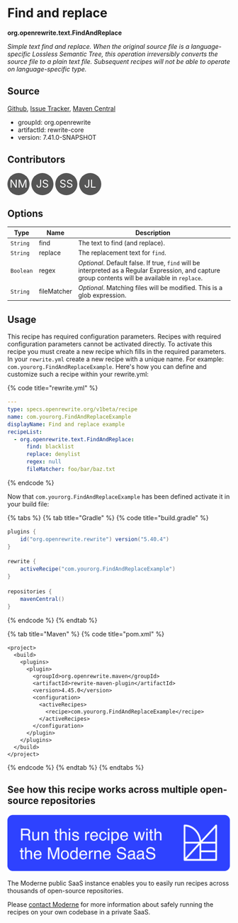 # Find and replace

**org.openrewrite.text.FindAndReplace**

_Simple text find and replace. When the original source file is a language-specific Lossless Semantic Tree, this operation irreversibly converts the source file to a plain text file. Subsequent recipes will not be able to operate on language-specific type._

## Source

[Github](https://github.com/openrewrite/rewrite/blob/main/rewrite-core/src/main/java/org/openrewrite/text/FindAndReplace.java), [Issue Tracker](https://github.com/openrewrite/rewrite/issues), [Maven Central](https://central.sonatype.com/artifact/org.openrewrite/rewrite-core/7.41.0-SNAPSHOT/jar)

* groupId: org.openrewrite
* artifactId: rewrite-core
* version: 7.41.0-SNAPSHOT

## Contributors
<span style="display: inline-block; width: 50px; height: 50px; border-radius: 50%; background-color: #555; color: #fff; text-align: center; line-height: 50px; font-size: 24px; text-transform: uppercase;" title="Nick McKinney(mckinneynicholas@gmail.com)">NM</span>
<span style="display: inline-block; width: 50px; height: 50px; border-radius: 50%; background-color: #555; color: #fff; text-align: center; line-height: 50px; font-size: 24px; text-transform: uppercase;" title="Jonathan Schneider(jkschneider@gmail.com)">JS</span>
<span style="display: inline-block; width: 50px; height: 50px; border-radius: 50%; background-color: #555; color: #fff; text-align: center; line-height: 50px; font-size: 24px; text-transform: uppercase;" title="Sam Snyder(sam@moderne.io)">SS</span>
<span style="display: inline-block; width: 50px; height: 50px; border-radius: 50%; background-color: #555; color: #fff; text-align: center; line-height: 50px; font-size: 24px; text-transform: uppercase;" title="Jonathan Leitschuh(jonathan.leitschuh@gmail.com)">JL</span>
## Options

| Type | Name | Description |
| -- | -- | -- |
| `String` | find | The text to find (and replace). |
| `String` | replace | The replacement text for `find`. |
| `Boolean` | regex | *Optional*. Default false. If true, `find` will be interpreted as a Regular Expression, and capture group contents will be available in `replace`. |
| `String` | fileMatcher | *Optional*. Matching files will be modified. This is a glob expression. |


## Usage

This recipe has required configuration parameters. Recipes with required configuration parameters cannot be activated directly. To activate this recipe you must create a new recipe which fills in the required parameters. In your `rewrite.yml` create a new recipe with a unique name. For example: `com.yourorg.FindAndReplaceExample`.
Here's how you can define and customize such a recipe within your rewrite.yml:

{% code title="rewrite.yml" %}
```yaml
---
type: specs.openrewrite.org/v1beta/recipe
name: com.yourorg.FindAndReplaceExample
displayName: Find and replace example
recipeList:
  - org.openrewrite.text.FindAndReplace:
      find: blacklist
      replace: denylist
      regex: null
      fileMatcher: foo/bar/baz.txt
```
{% endcode %}


Now that `com.yourorg.FindAndReplaceExample` has been defined activate it in your build file:

{% tabs %}
{% tab title="Gradle" %}
{% code title="build.gradle" %}
```groovy
plugins {
    id("org.openrewrite.rewrite") version("5.40.4")
}

rewrite {
    activeRecipe("com.yourorg.FindAndReplaceExample")
}

repositories {
    mavenCentral()
}

```
{% endcode %}
{% endtab %}

{% tab title="Maven" %}
{% code title="pom.xml" %}
```markup
<project>
  <build>
    <plugins>
      <plugin>
        <groupId>org.openrewrite.maven</groupId>
        <artifactId>rewrite-maven-plugin</artifactId>
        <version>4.45.0</version>
        <configuration>
          <activeRecipes>
            <recipe>com.yourorg.FindAndReplaceExample</recipe>
          </activeRecipes>
        </configuration>
      </plugin>
    </plugins>
  </build>
</project>
```
{% endcode %}
{% endtab %}
{% endtabs %}


## See how this recipe works across multiple open-source repositories

[![Moderne Link Image](/.gitbook/assets/ModerneRecipeButton.png)](https://public.moderne.io/recipes/org.openrewrite.text.FindAndReplace)

The Moderne public SaaS instance enables you to easily run recipes across thousands of open-source repositories.

Please [contact Moderne](https://moderne.io/product) for more information about safely running the recipes on your own codebase in a private SaaS.
